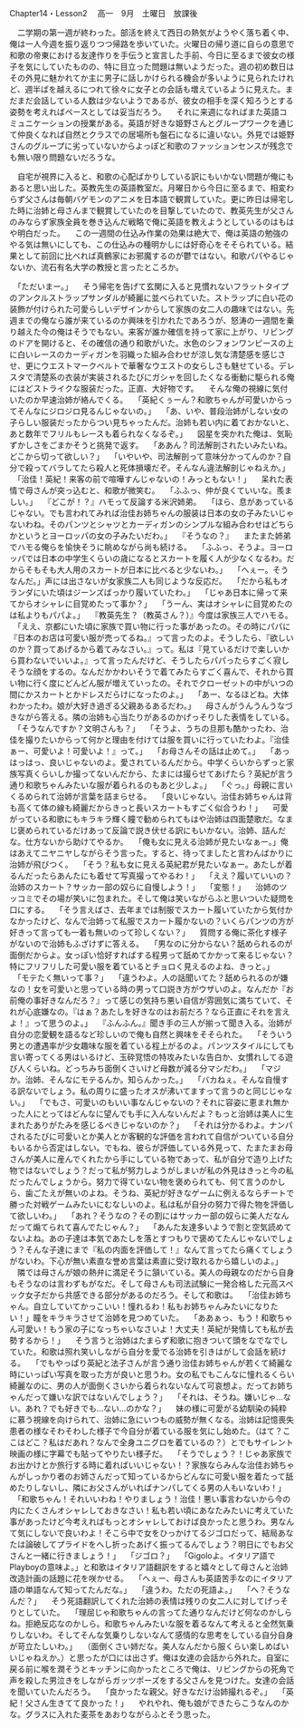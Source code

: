 Chapter14・Lesson2　
高一　9月　土曜日　放課後

　二学期の第一週が終わった。部活を終えて西日の熱気がようやく落ち着く中、俺は一人今週を振り返りつつ帰路を歩いていた。火曜日の帰り道に自らの意思で和歌の帝東における友達作りを手伝うと宣言した手前、今日に至るまで彼女の様子を気にしていたものの、特に目立った問題は無いようだった。週の初め数日はその外見に魅かれてか主に男子に話しかけられる機会が多いように見られたけれど、週半ばを越えるにつれて徐々に女子との会話も増えているように見えた。まだまだ会話している人数は少ないようであるが、彼女の相手を深く知ろうとする姿勢を考えればペースとしては妥当だろう。
　それに来週になればまた英語コミュニケーションの授業がある。英語が好きな姫野さんとグループワークを通じて仲良くなれば自然とクラスでの居場所も盤石になるに違いない。外見では姫野さんのグループに劣っていないからよっぽど和歌のファッションセンスが残念でも無い限り問題ないだろうな。

　自宅が視界に入ると、和歌の心配ばかりしている訳にもいかない問題が俺にもあると思い出した。英教先生の英語教室だ。月曜日から今日に至るまで、相変わらず父さんは毎朝バゲモンのアニメを日本語で観賞していた。更に昨日は帰宅した時に治姉と母さんまで観賞していたのを目撃していたので、教英先生が父さんのみならず家族全員を巻き込んだ戦略で俺に英語を教えようとしているのはもはや明白だった。
　この一週間の仕込み作業の効果は絶大で、俺は英語の勉強のやる気は無いにしても、この仕込みの種明かしには好奇心をそそられている。結果として前回に比べれば真鶴家にお邪魔するのが鬱ではない。和歌パパやるじゃないか、流石有名大学の教授と言ったところか。

　「ただいまー。」
　そう帰宅を告げて玄関に入ると見慣れないフラットタイプのアンクルストラップサンダルが綺麗に並べられていた。ストラップに白い花の装飾が付けられた可愛らしいデザインからして家族の女二人の趣味ではない。先週までの俺なら誰が来ているのか興味を引かれたであろうが、怒涛の一週間を乗り越えた今の俺はそうでもない。来客が誰か確信を持って家に上がり、リビングのドアを開けると、その確信の通り和歌がいた。水色のシフォンワンピースの上に白いレースのカーディガンを羽織った組み合わせが涼し気な清楚感を感じさせ、更にウエストマークベルトで華奢なウエストの女らしさも魅せている。デレスタで清楚系の衣装が実装されるたびにガシャを回したくなる衝動に駆られる俺にはどストライクな服装だった。正直、大好物です。
　そんな俺の視線に気付いたのか早速治姉が絡んでくる。
　「英紀くぅーん？和歌ちゃんが可愛いからってそんなにジロジロ見るんじゃないの。」
　「あ、いや、普段治姉がしない女の子らしい服装だったからつい見ちゃったんだ。治姉も若い内に着ておかないと、あと数年でフリルもレースも着られなくなるぞ。」
　図星を突かれた俺は、気恥ずかしさをごまかそうと挑発で返す。
　「ああん？司法解剖されたいみたいね。どこから切って欲しい？」
　「いやいや、司法解剖って意味分かってんのか？自分で殺ってバラしてたら殺人と死体損壊だぞ。そんなん違法解剖じゃねえか。」
　「治佳！英紀！来客の前で喧嘩すんじゃないの！みっともない！」
　呆れた表情で母さんが突っ込むと、和歌が微笑む。
　「ふふっ、仲が良くていいな。羨ましい。」
　『どこが！？』ハモって反論する米沢姉弟。
　「ほら、息があっているじゃない。でも言われてみれば治佳お姉ちゃんの服装は日本の女の子みたいじゃないわね。そのパンツとシャツとカーディガンのシンプルな組み合わせはどちらかというとヨーロッパの女の子みたいだわ。」
　『そうなの？』
　またまた姉弟でハモる俺らを愉快そうに眺めながら尚も続ける。
　「ふふっ、そうよ。ヨーロッパでは日本の中学生くらいの歳になるとスカートを履く人が少なくなるわ。だからそもそも大人用のスカートが日本に比べると少ないわ。」
　「へぇー。そうなんだ。」声には出さないが女家族二人も同じような反応だ。
　「だから私もオランダにいた頃はジーンズばっかり履いていたわ。」
　「じゃあ日本に帰って来てからオシャレに目覚めたって事か？」
　「うーん、実はオシャレに目覚めたのは私よりもパパよ。」
　『教英先生？（教英さん？）』今度は家族三人でハモる。
　「ええ、京都にいた頃に家族で買い物に行った事があったの。その時にパパに『日本のお店は可愛い服が売ってるね。』って言ったのよ。そうしたら、『欲しいのか？買ってあげるから着てみなさい。』って。私は『見ているだけで楽しいから買わないでいいよ。』って言ったんだけど、そうしたらパパったらすごく寂しそうな顔をするの。なんだかかわいそうで着てみたらすごく喜んで、それから買い物に行く度にどんどん服が増えていったの。それでクローゼットの中がいつの間にかスカートとかドレスだらけになったのよ。」
　「あー、なるほどね。大体わかったわ。娘が大好き過ぎる父親あるあるだわ。」
　母さんがうんうんうなづきながら答える。隣の治姉も心当たりがあるのかげっそりした表情をしている。
　「そうなんですか？文明さんも？」
　「そうよ、うちの旦那も酷かったわ、治佳を撮りたいからって何かと理由を付けては服を買いに行っていたわよ。『治佳ぁー、可愛いよ！可愛いよ！』って。」
　「お母さんその話は止めて。」
　「あっはっはっ、良いじゃないのよ。愛されているんだから。中学くらいからずっと家族写真くらいしか撮ってないんだから、たまには撮らせてあげたら？英紀が言う通り和歌ちゃんみたいな服が着られるのもあと少しよ。」
　「ぐっ。」母親に言いくるめられて治姉が言葉を詰まらせる。
　「良いじゃない。治佳お姉ちゃんは背も高くて体の線も綺麗だからきっと長いスカートもすごく似合うわ！」
　可愛がっている和歌にもキラキラ輝く瞳で勧められてもはや治姉は四面楚歌だ。なまじ褒められているだけあって反論で説き伏せる訳にもいかない。治姉、詰んだな。仕方ないから助けてやるか。
　「俺も女に見える治姉が見たいなぁー。」俺はあえてニヤニヤしながらそう言った。すると、待ってましたと言わんばかりに治姉が飛びつく。
　「そう？私も女に見える英紀君が見たいなぁー。あたしが着るんだったらあんたにも着せて写真撮ってやるわ！」
　「ええ？履いていいの？治姉のスカート？サッカー部の奴らに自慢しよう！」
　「変態！」
　治姉のツッコミでその場が笑いに包まれた。そして俺は笑いながらふと思いついた疑問を口にする。
　「そう言えばさ、去年までは制服でスカート履いていたから気付かなかったけど、なんで治姉って私服でスカート履かないの？いくらパンツの方が好きって言っても一着も無いのって珍しくない？」
　質問する俺に茶化す様子がないので治姉もふざけずに答える。
　「男なのに分からない？舐められるのが面倒だからよ。女っぽい恰好すればする程男って舐めてかかって来るじゃない？特にフリフリした可愛い服を着ているとチョロく見えるのよね、きっと。」
　「モテたく無いって事？」
　「違うわよ。人の話聞いてた？舐められるのが嫌なの！女を可愛いと思っている時の男って口説き方がウザいのよ。なんだか『お前俺の事好きなんだろ？』って感じの気持ち悪い自信が雰囲気に満ちていて、それが心底嫌なの。『はぁ？あたしを好きなのはお前だろ？なら正直にそれを言えよ！』って思うのよ。」
　『ふんふん。』聞き手の三人が揃って聞き入る。治姉が自分の恋愛観を語るなど珍しいので俺も自然と興味をそそられた。
　「そういう男との遭遇率が少女趣味な服を着ている程上がるのよ。パンツスタイルにしても言い寄ってくる男はいるけど、玉砕覚悟の特攻みたいな告白か、女慣れしてる遊び人くらいね。どっちみち面倒くさいけど母数が減る分マシだわ。」
　「マジか。治姉、そんなにモテるんか。知らんかった。」
　「バカねぇ。そんな自慢する訳ないでしょう。私の周りに盛ったオスが沸いてますって言うのと同じじゃない。」
　「でもさ、可愛いのもいい事なんじゃないの？それに容姿に恵まれ無かった人にとってはどんなに望んでも手に入んないんだよ？もっと治姉は美人に生まれたありがたみを感じるべきじゃないのか？」
　「それは分かるわよ。ナンパされるたびに可愛いとか美人とか客観的な評価を言われて自信がついている自分もいるから否定はしない。でもね、彼らが評価している外見って、たまたまお母さんが美人に産んでくれたから手にしている物であって、私が自分で造り上げた物ではないでしょう？だって私が努力しようがしまいが私の外見はきっと今の私だったんでしょうから。努力で得ていない物を褒められても、何て言うのかしら、歯ごたえが無いのよね。そうね、英紀が好きなゲームに例えるならチートで勝った対戦ゲームみたいにむなしいのよ。私は私が自分の努力で得た物を評価して欲しいわ。」
　「あれ？そうなの？その割にはサッカー部の奴らに美人だなんだって煽てられて喜んでたじゃん？」
　「あんた友達多いようで割と空気読めてないよね。あの子達は本気であたしを落とすつもりで褒めてたんじゃないでしょう？そんな子達にまで『私の内面を評価して！』なんて言ってたら痛くてしょうがないわ。下心が無い素直な誉め言葉は素直に受け取れるから嬉しいのよ。」
　隣では母さんが娘の熱弁に満足そうに頷いている。美人の母親なのだから自身もそうなのは言わずもがなだ。そして母さんも司法試験に一発合格した元高スペック女子だから共感できる部分があるのだろう。そして和歌は。
　「治佳お姉ちゃん。自立していてかっこいい！憧れるわ！私もお姉ちゃんみたいになりたい！」瞳をキラキラさせて治姉を見つめていた。
　「ああぁっ、もう！和歌ちゃん可愛い！もう家の子になっちゃいなさいよ！大丈夫！英紀が発情しても私が去勢するから！」
　そう言うと治姉はたまらず和歌に抱きついて頭をなでなでしていた。和歌は照れ笑いしながら自分を愛でる治姉を引きはがして会話を続ける。
　「でもやっぱり英紀と法子さんが言う通り治佳お姉ちゃんが若くて綺麗な時にいっぱい写真を取った方が良いと思うわ。女の私でもこんなに憧れるくらい綺麗なのに、男の人が面倒くさいから着られないなんて可哀想よ。だってお姉ちゃんだって嫌いな訳ではないんでしょう？」
　「それは、そうね。嫌いじゃ…ない。あれ？でも好きでも…ない…のかな？」
　妹の様に可愛がる幼馴染の純粋に慕う視線を向けられて、治姉に急にいつもの威勢が無くなる。治姉は記憶喪失患者の様なそわそわした様子で今自分が着ている服を気にし始めた。（はて？ここはどこ？私はだあれ？なんで全身ユニグロを着ているの？）とでもサイレント映画の様に字幕でも貼ってやりたい様子だ。
　「そうでしょう？！じゃあ家族でお出かけとか旅行する時に着ればいいじゃない！？家族ならみんな治佳お姉ちゃんがしっかり者のお姉さんだって知っているからどんなに可愛い服を着たって舐めたりしないし、隣にお父さんがいればナンパしてくる男の人もいないわ！」
　「和歌ちゃん！それいいわね！やりましょう！治佳！悪い事言わないから今の内にたくさんオシャレしておきなさい！私も若い頃にあなたみたいに考えていた事があったけど今考えればもっとオシャレしておけば良かったと思うわ。男なんて気にしないで良いわよ！そこら中で女をひっかけてるジゴロだって、結局あなたは論破してプライドをへし折ったあげく振ってるんでしょう？明日にでもお父さんと一緒に行きましょう！」
　「ジゴロ？」
　「Gigoloよ。イタリア語でPlayboyの意味よ。」と和歌はイタリア語翻訳をすると嬉々として母さんと治姉改造計画の話題に花を咲かせる。
　「へぇー、母さんも英語苦手なのにイタリア語の単語なんて知ってたんだな。」
　「違うわ。ただの死語よ。」
　「へ？そうなんだ？」
　そう死語翻訳してくれた治姉の表情は残りの女二人に対してげっそりとしていた。
　「理屈じゃ和歌ちゃんの言ってた通りなんだけど何なのかしらね。拒絶反応なのかしら。和歌ちゃんみたいな服を着るなんて考えると全然気乗りしないわ。そしてそんな気乗りしないなんて感情的な思考をしている自分自身が苛立たしいわ。」
　（面倒くさい姉だな。美人なんだから服くらい楽しめばいいじゃねえか。）と思ったが口には出さず。俺は女達の会話から外れた。自室に戻る前に喉を潤そうとキッチンに向かったところで俺は、リビングからの死角で声を殺した男泣きをしながらガッツポーズをする父さんを見つけた。女達の会話を聞いていたんだろう。
　「良かったな親父。好きなだけ治姉撮れるぞ。」
　「英紀！父さん生きてて良かった！」
　やれやれ、俺も娘ができたらこうなんのかな。グラスに入れた麦茶をあおりながらふとそう思った。